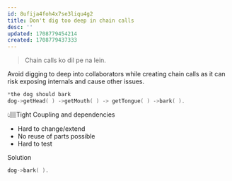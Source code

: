 ```yaml
---
id: 8ufija4foh4x7se3liqu4g2
title: Don't dig too deep in chain calls
desc: ''
updated: 1708779454214
created: 1708779437333
---
```


> Chain calls ko dil pe na lein.

Avoid digging to deep into collaborators while creating chain calls as it can risk exposing internals and cause other issues.

```cpp
*the dog should bark
dog->getHead( ) ->getMouth( ) -> getTongue( ) ->bark( ).
```

👆🏽Tight Coupling and dependencies

- Hard to change/extend
- No reuse of parts possible
- Hard to test

Solution

```cpp
dog->bark( ).
```
